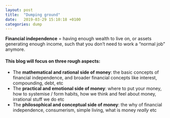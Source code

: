 ```yaml
---
layout: post
title:  "Dumping ground"
date:   2019-03-29 15:10:18 +0100
categories: dump
---
```


**Financial independence** = having enough wealth to live on, or assets generating enough income, such that you don’t need to work a “normal job” anymore.

#### This blog will focus on three rough aspects:
- The **mathematical and rational side of money**: the basic concepts of financial independence, and broader financial concepts like interest, compounding, debt, etc
- The **practical and emotional side of money**: where to put your money, how to systemise / form habits, how we think and feel about money, irrational stuff we do etc
- The **philosophical and conceptual side of money**: the why of financial independence, consumerism, simple living, what is money _really_ etc
